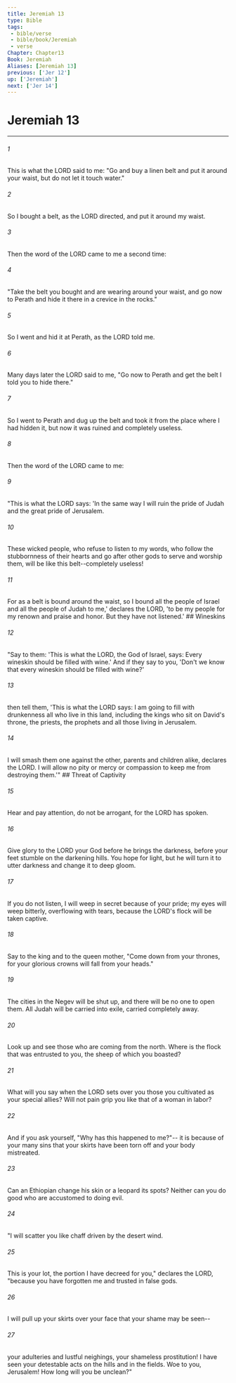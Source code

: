```yaml
---
title: Jeremiah 13
type: Bible
tags:
 - bible/verse
 - bible/book/Jeremiah
 - verse
Chapter: Chapter13
Book: Jeremiah
Aliases: [Jeremiah 13]
previous: ['Jer 12']
up: ['Jeremiah']
next: ['Jer 14']
---
```

# Jeremiah 13

***


###### 1 
This is what the LORD said to me: "Go and buy a linen belt and put it around your waist, but do not let it touch water." 

###### 2 
So I bought a belt, as the LORD directed, and put it around my waist. 

###### 3 
Then the word of the LORD came to me a second time: 

###### 4 
"Take the belt you bought and are wearing around your waist, and go now to Perath and hide it there in a crevice in the rocks." 

###### 5 
So I went and hid it at Perath, as the LORD told me. 

###### 6 
Many days later the LORD said to me, "Go now to Perath and get the belt I told you to hide there." 

###### 7 
So I went to Perath and dug up the belt and took it from the place where I had hidden it, but now it was ruined and completely useless. 

###### 8 
Then the word of the LORD came to me: 

###### 9 
"This is what the LORD says: 'In the same way I will ruin the pride of Judah and the great pride of Jerusalem. 

###### 10 
These wicked people, who refuse to listen to my words, who follow the stubbornness of their hearts and go after other gods to serve and worship them, will be like this belt--completely useless! 

###### 11 
For as a belt is bound around the waist, so I bound all the people of Israel and all the people of Judah to me,' declares the LORD, 'to be my people for my renown and praise and honor. But they have not listened.' ## Wineskins 

###### 12 
"Say to them: 'This is what the LORD, the God of Israel, says: Every wineskin should be filled with wine.' And if they say to you, 'Don't we know that every wineskin should be filled with wine?' 

###### 13 
then tell them, 'This is what the LORD says: I am going to fill with drunkenness all who live in this land, including the kings who sit on David's throne, the priests, the prophets and all those living in Jerusalem. 

###### 14 
I will smash them one against the other, parents and children alike, declares the LORD. I will allow no pity or mercy or compassion to keep me from destroying them.'" ## Threat of Captivity 

###### 15 
Hear and pay attention, do not be arrogant, for the LORD has spoken. 

###### 16 
Give glory to the LORD your God before he brings the darkness, before your feet stumble on the darkening hills. You hope for light, but he will turn it to utter darkness and change it to deep gloom. 

###### 17 
If you do not listen, I will weep in secret because of your pride; my eyes will weep bitterly, overflowing with tears, because the LORD's flock will be taken captive. 

###### 18 
Say to the king and to the queen mother, "Come down from your thrones, for your glorious crowns will fall from your heads." 

###### 19 
The cities in the Negev will be shut up, and there will be no one to open them. All Judah will be carried into exile, carried completely away. 

###### 20 
Look up and see those who are coming from the north. Where is the flock that was entrusted to you, the sheep of which you boasted? 

###### 21 
What will you say when the LORD sets over you those you cultivated as your special allies? Will not pain grip you like that of a woman in labor? 

###### 22 
And if you ask yourself, "Why has this happened to me?"-- it is because of your many sins that your skirts have been torn off and your body mistreated. 

###### 23 
Can an Ethiopian change his skin or a leopard its spots? Neither can you do good who are accustomed to doing evil. 

###### 24 
"I will scatter you like chaff driven by the desert wind. 

###### 25 
This is your lot, the portion I have decreed for you," declares the LORD, "because you have forgotten me and trusted in false gods. 

###### 26 
I will pull up your skirts over your face that your shame may be seen-- 

###### 27 
your adulteries and lustful neighings, your shameless prostitution! I have seen your detestable acts on the hills and in the fields. Woe to you, Jerusalem! How long will you be unclean?" 
